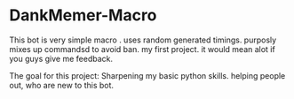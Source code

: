 # DankMemer-Macro
This bot is very simple macro .
  uses random generated timings.
  purposly mixes up commandsd to avoid ban.
  my first project.
  it would mean alot if you guys give me feedback.
 
The goal for this project:
 Sharpening my basic python skills.
 helping people out, who are new to this bot.
